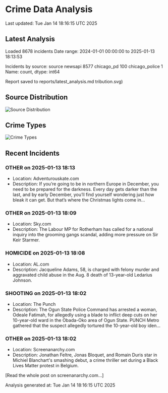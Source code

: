 # Crime Data Analysis
Last updated: Tue Jan 14 18:16:15 UTC 2025

## Latest Analysis

Loaded 8678 incidents
Date range: 2024-01-01 00:00:00 to 2025-01-13 18:13:53

Incidents by source:
source
newsapi           8577
chicago_pd         100
chicago_police       1
Name: count, dtype: int64

Report saved to reports/latest_analysis.md
tribution.svg)

## Source Distribution
![Source Distribution](images/source_distribution.svg)

## Crime Types
![Crime Types](images/crime_types.svg)

## Recent Incidents

### OTHER on 2025-01-13 18:13
- Location: Adventurouskate.com
- Description: If you’re going to be in northern Europe in December, you need to be prepared for the darkness. Every day gets darker than the last, and by early December, you’ll find yourself wondering just how bleak it can get. But that’s where the Christmas lights come in…


### OTHER on 2025-01-13 18:09
- Location: Sky.com
- Description: The Labour MP for Rotherham has called for a national inquiry into the grooming gangs scandal, adding more pressure on Sir Keir Starmer.


### HOMICIDE on 2025-01-13 18:08
- Location: AL.com
- Description: Jacqueline Adams, 58, is charged with felony murder and aggravated child abuse in the Aug. 8 death of 13-year-old Ledarius Johnson.


### SHOOTING on 2025-01-13 18:02
- Location: The Punch
- Description: The Ogun State Police Command has arrested a woman, Odeale Fatimah, for allegedly using a blade to inflict deep cuts on her 10-year-old ward in the Obada-Oko area of Ogun State. PUNCH Metro gathered that the suspect allegedly tortured the 10-year-old boy iden…


### OTHER on 2025-01-13 18:02
- Location: Screenanarchy.com
- Description: Jonathan Feltre, Jonas Bloquet, and Romain Duris star in Michiel Blanchart's smashing debut, a crime thriller set during a Black Lives Matter protest in Belgium. 
 
 [Read the whole post on screenanarchy.com...]

Analysis generated at: Tue Jan 14 18:16:15 UTC 2025
